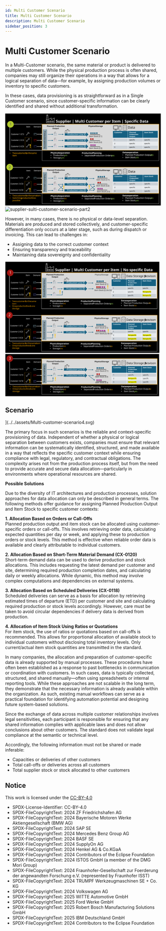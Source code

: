```yaml
---
id: Multi Customer Scenario
title: Multi Customer Scenario
description: Multi Customer Scenario
sidebar_position: 3
---
```


# Multi Customer Scenario

In a Multi-Customer scenario, the same material or product is delivered to multiple customers. While the physical production process is often shared, companies may still organize their operations in a way that allows for a logical separation of data—for example, by assigning production volumes or inventory to specific customers.

In these cases, data provisioning is as straightforward as in a Single Customer scenario, since customer-specific information can be clearly identified and shared without additional transformation.

![supplier-multi-customer-scenario](../../assets/supplier-multi-customer-scenario.svg)
![supplier-sulti-customer-scenario-part2](../../assets/supplier-sulti-customer-scenario-part2.svg)

However, in many cases, there is no physical or data-level separation. Materials are produced and stored collectively, and customer-specific differentiation only occurs at a later stage, such as during dispatch or invoicing. This can lead to challenges in:

- Assigning data to the correct customer context
- Ensuring transparency and traceability
- Maintaining data sovereignty and confidentiality

![supplier-multi-customer-scenario-part3](../../assets/supplier-multi-customer-scenario-part3.svg)
![supplier-multi-customer-scenario-part4](../../assets/supplier-multi-customer-scenario-part4.svg)

## Scenario
](../../assets/Multi-customer-scenario4.svg)

The primary focus in such scenarios is the reliable and context-specific provisioning of data. Independent of whether a physical or logical separation between customers exists, companies must ensure that relevant information can be systematically identified, structured, and made available in a way that reflects the specific customer context while ensuring compliance with legal, regulatory, and contractual obligations. The complexity arises not from the production process itself, but from the need to provide accurate and secure data allocation—particularly in environments where operational resources are shared.

**Possible Solutions**

Due to the diversity of IT architectures and production processes, solution approaches for data allocation can only be described in general terms. The following methods offer guidance for assigning Planned Production Output and Item Stock to specific customer contexts:

**1\. Allocation Based on Orders or Call-Offs**  
Planned production output and item stock can be allocated using customer-specific orders or call-offs. This involves retrieving order data, calculating expected quantities per day or week, and applying these to production orders or stock levels. This method is effective when reliable order data is available and clearly attributable to individual customers.

**2\. Allocation Based on Short-Term Material Demand (CX-0120)**  
Short-term demand data can be used to derive production and stock allocations. This includes requesting the latest demand per customer and site, determining required production completion dates, and calculating daily or weekly allocations. While dynamic, this method may involve complex computations and dependencies on external systems.

**3\. Allocation Based on Scheduled Deliveries (CX-0118)**  
Scheduled deliveries can serve as a basis for allocation by retrieving estimated times of departure (ETD) per customer and site and calculating required production or stock levels accordingly. However, care must be taken to avoid circular dependencies if delivery data is derived from production.

**4\. Allocation of Item Stock Using Ratios or Quotations**  
For item stock, the use of ratios or quotations based on call-offs is recommended. This allows for proportional allocation of available stock to individual customers without disclosing total inventory levels. Only current/actual item stock quantities are transmitted in the standard.

In many companies, the allocation and preparation of customer-specific data is already supported by manual processes. These procedures have often been established as a response to past bottlenecks in communication or coordination with customers. In such cases, data is typically collected, structured, and shared manually—often using spreadsheets or internal reporting tools. While these approaches are not scalable in the long term, they demonstrate that the necessary information is already available within the organization. As such, existing manual workflows can serve as a practical foundation for identifying automation potential and designing future system-based solutions.

Since the exchange of data across multiple customer relationships involves legal sensitivities, each participant is responsible for ensuring that any shared information complies with applicable laws and does not allow conclusions about other customers. The standard does not validate legal compliance at the semantic or technical level.

Accordingly, the following information must not be shared or made inferable:

- Capacities or deliveries of other customers
- Total call-offs or deliveries across all customers
- Total supplier stock or stock allocated to other customers

## Notice

This work is licensed under the [CC-BY-4.0](https://creativecommons.org/licenses/by/4.0/legalcode)

- SPDX-License-Identifier: CC-BY-4.0
- SPDX-FileCopyrightText: 2024 ZF Friedrichshafen AG
- SPDX-FileCopyrightText: 2024 Bayerische Motoren Werke Aktiengesellschaft (BMW AG)
- SPDX-FileCopyrightText: 2024 SAP SE
- SPDX-FileCopyrightText: 2024 Mercedes Benz Group AG
- SPDX-FileCopyrightText: 2024 BASF SE
- SPDX-FileCopyrightText: 2024 SupplyOn AG
- SPDX-FileCopyrightText: 2024 Henkel AG & Co.KGaA
- SPDX-FileCopyrightText: 2024 Contributors of the Eclipse Foundation
- SPDX-FileCopyrightText: 2024 ISTOS GmbH (a member of the DMG Mori Group)
- SPDX-FileCopyrightText: 2024 Fraunhofer-Gesellschaft zur Foerderung der angewandten Forschung e.V. (represented by Fraunhofer ISST)
- SPDX-FileCopyrightText: 2024 TRUMPF Werkzeugmaschinen SE + Co. KG
- SPDX-FileCopyrightText: 2024 Volkswagen AG
- SPDX-FileCopyrightText: 2025 WITTE Automotive GmbH
- SPDX-FileCopyrightText: 2025 Ford Werke GmbH
- SPDX-FileCopyrightText: 2025 Robert Bosch Manufacturing Solutions GmbH
- SPDX-FileCopyrightText: 2025 IBM Deutschland GmbH
- SPDX-FileCopyrightText: 2024 Contributors to the Eclipse Foundation
